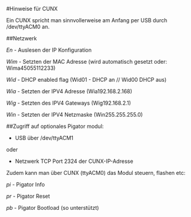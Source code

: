 

#Hinweise für CUNX

Ein CUNX spricht man sinnvollerweise am Anfang per USB durch /dev/ttyACM0 an.

##Netzwerk

*En* - Auslesen der IP Konfiguration

*Wim* - Setzten der MAC Adresse (wird automatisch gesetzt oder: Wima45055112233)

*Wid* - DHCP enabled flag (Wid01 - DHCP an // Wid00 DHCP aus)

*Wia* - Setzten der IPV4 Adresse (Wia192.168.2.168)

*Wig* - Setzten des IPV4 Gateways (Wig192.168.2.1)

*Win* - Setzten der IPV4 Netzmaske (Win255.255.255.0)

##Zugriff auf optionales Pigator modul:

- USB über /dev/ttyACM1

oder

- Netzwerk TCP Port 2324 der CUNX-IP-Adresse

Zudem kann man über CUNX (ttyACM0) das Modul steuern, flashen etc:

*pi* - Pigator Info

*pr* - Pigator Reset

*pb* - Pigator Bootload (so unterstützt)

